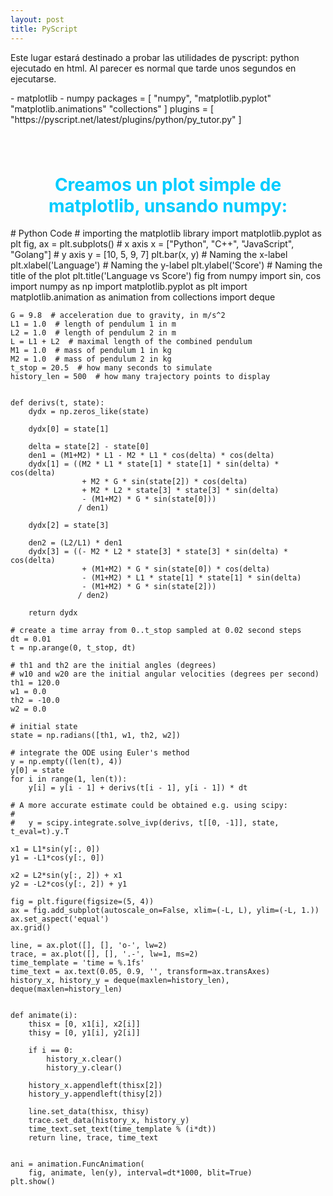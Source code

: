 ```yaml
---
layout: post
title: PyScript
---
```


Este lugar estará destinado a probar las utilidades de pyscript: python ejecutado en html. Al parecer es normal que tarde unos segundos en ejecutarse.

<html>
<head>
<!--code at: https://github.com/ostad-ai/Miscellaneous-->
<script defer src="https://pyscript.net/alpha/pyscript.min.js"></script>

<py-env>
    - matplotlib
    - numpy

</py-env>

<py-config>
    packages = [
        "numpy",
        "matplotlib.pyplot"
        "matplotlib.animations"
        "collections"
    ]
    plugins = [
        "https://pyscript.net/latest/plugins/python/py_tutor.py"
    ]
</py-config>

<style>
    div.mydiv{padding:20px;}
    h1{text-align:center; color:#00ccff;}
</style>

</head>
<body>

<div class="mydiv" id="py-out"></div>

<h1> Creamos un plot simple de matplotlib, unsando numpy:</h1>

<div id="matplotlib-bar"></div>
<py-script output="matplotlib-bar">
    # Python Code
    # importing the matplotlib library
    import matplotlib.pyplot as plt
    fig, ax = plt.subplots()
    # x axis
    x = ["Python", "C++", "JavaScript", "Golang"]
    # y axis
    y = [10, 5, 9, 7]
    plt.bar(x, y)
    # Naming the x-label
    plt.xlabel('Language')
    # Naming the y-label
    plt.ylabel('Score')
    # Naming the title of the plot
    plt.title('Language vs Score')
    fig
</py-script>

<py-script>
    from numpy import sin, cos
    import numpy as np
    import matplotlib.pyplot as plt
    import matplotlib.animation as animation
    from collections import deque

    G = 9.8  # acceleration due to gravity, in m/s^2
    L1 = 1.0  # length of pendulum 1 in m
    L2 = 1.0  # length of pendulum 2 in m
    L = L1 + L2  # maximal length of the combined pendulum
    M1 = 1.0  # mass of pendulum 1 in kg
    M2 = 1.0  # mass of pendulum 2 in kg
    t_stop = 20.5  # how many seconds to simulate
    history_len = 500  # how many trajectory points to display


    def derivs(t, state):
        dydx = np.zeros_like(state)

        dydx[0] = state[1]

        delta = state[2] - state[0]
        den1 = (M1+M2) * L1 - M2 * L1 * cos(delta) * cos(delta)
        dydx[1] = ((M2 * L1 * state[1] * state[1] * sin(delta) * cos(delta)
                    + M2 * G * sin(state[2]) * cos(delta)
                    + M2 * L2 * state[3] * state[3] * sin(delta)
                    - (M1+M2) * G * sin(state[0]))
                   / den1)

        dydx[2] = state[3]

        den2 = (L2/L1) * den1
        dydx[3] = ((- M2 * L2 * state[3] * state[3] * sin(delta) * cos(delta)
                    + (M1+M2) * G * sin(state[0]) * cos(delta)
                    - (M1+M2) * L1 * state[1] * state[1] * sin(delta)
                    - (M1+M2) * G * sin(state[2]))
                   / den2)

        return dydx

    # create a time array from 0..t_stop sampled at 0.02 second steps
    dt = 0.01
    t = np.arange(0, t_stop, dt)

    # th1 and th2 are the initial angles (degrees)
    # w10 and w20 are the initial angular velocities (degrees per second)
    th1 = 120.0
    w1 = 0.0
    th2 = -10.0
    w2 = 0.0

    # initial state
    state = np.radians([th1, w1, th2, w2])

    # integrate the ODE using Euler's method
    y = np.empty((len(t), 4))
    y[0] = state
    for i in range(1, len(t)):
        y[i] = y[i - 1] + derivs(t[i - 1], y[i - 1]) * dt

    # A more accurate estimate could be obtained e.g. using scipy:
    #
    #   y = scipy.integrate.solve_ivp(derivs, t[[0, -1]], state, t_eval=t).y.T

    x1 = L1*sin(y[:, 0])
    y1 = -L1*cos(y[:, 0])

    x2 = L2*sin(y[:, 2]) + x1
    y2 = -L2*cos(y[:, 2]) + y1

    fig = plt.figure(figsize=(5, 4))
    ax = fig.add_subplot(autoscale_on=False, xlim=(-L, L), ylim=(-L, 1.))
    ax.set_aspect('equal')
    ax.grid()

    line, = ax.plot([], [], 'o-', lw=2)
    trace, = ax.plot([], [], '.-', lw=1, ms=2)
    time_template = 'time = %.1fs'
    time_text = ax.text(0.05, 0.9, '', transform=ax.transAxes)
    history_x, history_y = deque(maxlen=history_len), deque(maxlen=history_len)


    def animate(i):
        thisx = [0, x1[i], x2[i]]
        thisy = [0, y1[i], y2[i]]

        if i == 0:
            history_x.clear()
            history_y.clear()

        history_x.appendleft(thisx[2])
        history_y.appendleft(thisy[2])

        line.set_data(thisx, thisy)
        trace.set_data(history_x, history_y)
        time_text.set_text(time_template % (i*dt))
        return line, trace, time_text


    ani = animation.FuncAnimation(
        fig, animate, len(y), interval=dt*1000, blit=True)
    plt.show()
</py-script>

</body>
</html>



